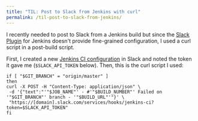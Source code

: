 ```yaml
---
title: "TIL: Post to Slack from Jenkins with curl"
permalink: /til-post-to-slack-from-jenkins/
---
```


I recently needed to post to Slack from a Jenkins build but since the [Slack Plugin](https://wiki.jenkins.io/display/JENKINS/Slack+Plugin) for Jenkins doesn't provide fine-grained configuration, I used a curl script in a post-build script.

First, I created a new [Jenkins CI configuration](https://my.slack.com/services/new/jenkins-ci) in Slack and noted the token it gave me (`$SLACK_API_TOKEN` below). Then, this is the curl script I used:

```shell
if [ "$GIT_BRANCH" = "origin/master" ]
then
curl -X POST -H "Content-Type: application/json" \
 -d '{"text":"'"$JOB_NAME"' - #'"$BUILD_NUMBER"' Failed on '"$GIT_BRANCH"' branch - '"$BUILD_URL"'"}' \
 "https://[domain].slack.com/services/hooks/jenkins-ci?token=$SLACK_API_TOKEN"
fi
```

